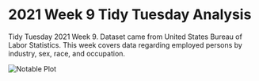 # 2021 Week 9 Tidy Tuesday Analysis

Tidy Tuesday 2021 Week 9. Dataset came from United States Bureau of Labor Statistics. This week covers data regarding employed persons by industry, sex, race, and occupation. 

![Notable Plot](https://github.com/Tgordon523/tidy_tuesdays/blob/main/02-23-2021/plots/Airline_delays.png)